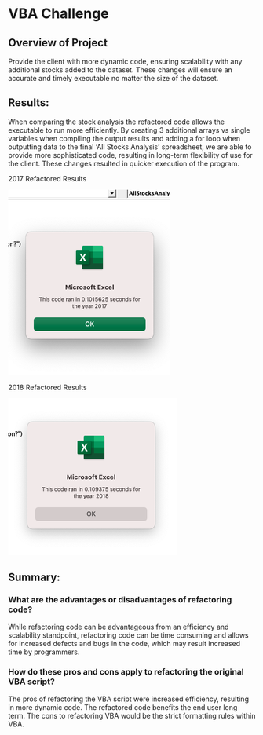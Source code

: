 # VBA Challenge

## Overview of Project
Provide the client with more dynamic code, ensuring scalability with any additional stocks added to the dataset. These changes will ensure an accurate and timely executable no matter the size of the dataset.  

## Results: 
When comparing the stock analysis the refactored code allows the executable to run more efficiently. By creating 3 additional arrays vs single variables when compiling the output results and adding a for loop when outputting data to the final ‘All Stocks Analysis’ spreadsheet, we are able to provide more sophisticated code, resulting in long-term flexibility of use for the client. These changes resulted in quicker execution of the program.

2017 Refactored Results

![VBA_Challenge_2017.PNG](https://github.com/worksm/-stock-analysis.-/blob/02d0ff27ec0d4ad7850ab4476fb18d17427f9799/Resources/VBA_Challenge_2017%20.png)

2018 Refactored Results

![VBA_Challenge_2018.PNG](https://github.com/worksm/-stock-analysis.-/blob/0459c9029d1f94db5a988dffb609b6af93c67956/Resources/VBA_Challenge_2018.png)

## Summary: 
### What are the advantages or disadvantages of refactoring code? 
While refactoring code can be advantageous from an efficiency and scalability standpoint, refactoring code can be time consuming and allows for increased defects and bugs in the code, which may result increased time by programmers. 
### How do these pros and cons apply to refactoring the original VBA script?
The pros of refactoring the VBA script were increased efficiency, resulting in more dynamic code. The refactored code benefits the end user long term.  The cons to refactoring VBA would be the strict formatting rules within VBA. 


